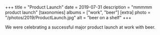 +++
title = "Product Launch"
date = 2019-07-31
description = "mmmmm product launch"
[taxonomies]
albums = ["work", "beer"]
[extra]
photo = "/photos/2019/ProductLaunch.jpg"
alt = "beer on a shelf"
+++

We were celebrating a successful major product launch at work with beer.
